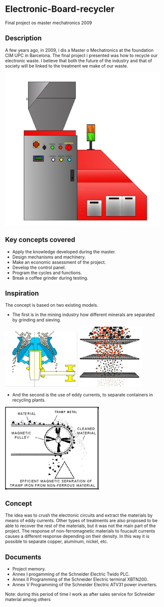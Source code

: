 # Electronic-Board-recycler
Final project os master mechatronics 2009

## Description ##

A few years ago, in 2009, i dis a Master o Mechatronics at the foundation CIM UPC in Barcelona. The final project i presented was how to recycle our electronic waste. I believe that both the future of the industry and that of society will be linked to the treatment we make of our waste.

![image info](./pictures/recicladoradeplacas.jpg)

## Key concepts covered ##
- Apply the knowledge developed during the master.
- Design mechanisms and machinery.
- Make an economic assessment of the project.
- Develop the control panel.
- Program the cycles and functions.
- Break a coffee grinder during testing.

## Inspiration ##

The concept is based on two existing models.

- The first is in the mining industry how different minerals are separated by grinding and sieving.

![image info](./pictures/triturado.jpg)  ![image info](./pictures/tamizado.jpg)

- And the second is the use of eddy currents, to separate containers in recycling plants.

![image info](./pictures/foucault.jpg)

## Concept ##

The idea was to crush the electronic circuits and extract the materials by means of eddy currents. Other types of treatments are also proposed to be able to recover the rest of the materials, but it was not the main part of the project. The response of non-ferromagnetic materials to foucault currents causes a different response depending on their density. In this way it is possible to separate copper, aluminum, nickel, etc.

## Documents ##

- Project memory.
- Annex I progamming of the Schneider Electric Twido PLC.
- Annex II Programming of the Schneider Electric terminal XBTN200.
- Annex V Programming of the Schneider Electric ATV31 power inverters.

Note: during this period of time I work as after sales service for Schneider material among others







